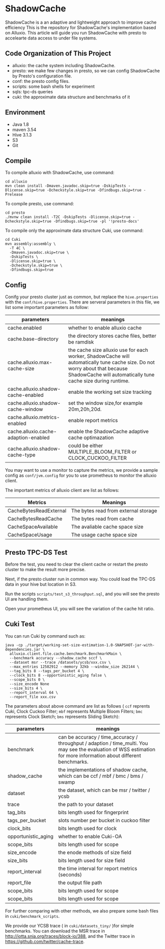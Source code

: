 # ShadowCache
ShadowCache is a an adaptive and lightweight approach to improve cache efficiency 
This is the repository for ShadowCache's implementation based on Alluxio.
This article will guide you run ShadowCache with presto to accelearte data access to under file systems.

## Code Organization of This Project
- alluxio: the cache system including ShadowCache.
- presto: we make few changes in presto, so we can config ShadowCache by Presto's configuration file.
- conf: the presto config files.
- scripts: some bash shells for experiment
- sqls: tpc-ds queries
- cuki: the approximate data structure and benchmarks of it

## Environment
- Java 1.8
- maven 3.54
- Hive 3.1.3
- S3
- Git

## Compile
To compile alluxio with ShadowCache, use command:

```shell
cd alluxio
mvn clean install -Dmaven.javadoc.skip=true -DskipTests -Dlicense.skip=true -Dcheckstyle.skip=true -Dfindbugs.skip=true -Prelease
```

To compile presto, use command:

```shell
cd presto
./mvnw clean install -T2C -DskipTests -Dlicense.skip=true -Dcheckstyle.skip=true -Dfindbugs.skip=true -pl '!presto-docs'
```

To compile only the approximate data structure Cuki, use command:
```shell
cd Cuki
mvn assembly:assembly \
  -T 4C \
  -Dmaven.javadoc.skip=true \
  -DskipTests \
  -Dlicense.skip=true \
  -Dcheckstyle.skip=true \
  -Dfindbugs.skip=true
```

## Config

Conifg your presto cluster just as common, but replace the `hive.properties` with the `conf/hive.properties`. There are serveral parameters in this file, we list some important parameters as follow:

| parameters                           | meanings                                                     |
| ------------------------------------ | ------------------------------------------------------------ |
| cache.enabled                        | whether to enable alluxio cache                              |
| cache.base-directory                 | the directory stores cache files, better be ramdisk          |
| cache.alluxio.max-cache-size         | the cache size alluxio use for each worker, ShadowCache will automatically tune cache size. Do not worry about that because ShadowCache will automatically tune cache size during runtime. |
| cache.alluxio.shadow-cache-enabled   | enable the working set size tracking                         |
| cache.alluxio.shadow-cache-window    | set the window size,for example 20m,20h,20d.                 |
| cache.alluxio.metrics-enabled        | enable report metrics                                        |
| cache.alluxio.cache-adaption-enabled | enable the ShadowCache adaptive cache optimazation           |
| cache.alluxio.shadow-cache-type      | could be either MULTIPLE_BLOOM_FILTER or CLOCK_CUCKOO_FILTER |

You may want to use a monitor to capture the metrics, we provide a sample config as `conf/jvm.config` for you to use prometheus to monitor the alluxio client.

The important metrics of alluxio client are list as follows:

| Metrics                | Meanings                             |
| ---------------------- | ------------------------------------ |
| CacheBytesReadExternal | The bytes read from external storage |
| CacheBytesReadCache    | The bytes read from cache            |
| CacheSpaceAvailable    | The avaliable cache space size       |
| CacheSpaceUsage        | The usage cache space size           |



## Presto TPC-DS Test

Before the test, you need to clear the client cache or restart the presto cluster to make the result more precise.

Next, if the presto cluster run in common way. You could load the TPC-DS data in your hive but location in S3.

Run the scripts `scripts/test_s3_throughput.sql`,  and you will see the presto UI are handling them.

Open your prometheus UI, you will see the variation of the cache hit ratio.

## Cuki Test

You can run Cuki by command such as:
```
java -cp ./target/working-set-size-estimation-1.0-SNAPSHOT-jar-with-dependencies.jar \
  alluxio.client.file.cache.benchmark.BenchmarkMain \
  --benchmark accuracy --shadow_cache sccf \
  --dataset msr --trace /datasets/ycsb/xxx.csv \
  --max_entries 12582912 --memory 32kb --window_size 262144 \
  --tag_bits 8 --tags_per_bucket 4 \
  --clock_bits 8 --opportunistic_aging false \
  --scope_bits 0 \
  --size_encode None
  --size_bits 4 \
  --report_interval 64 \
  --report_file xxx.csv
```

The parameters about above command are list as follows ( `ccf` reprents  Cuki, Clock Cuckoo Filter; `mbf` represents Multiple Bloom Filters; `bmc` represents Clock Sketch; `bms` represents Sliding Sketch):

| parameters          | meanings                                                     |
| ------------------- | ------------------------------------------------------------ |
| benchmark           | can be accuracy / time_accuracy / throughput / adaption / time_multi. You may see the evaluation of WSS estimation for more information about different benchmarks. |
| shadow_cache        | the implementations of shadow cache, which can be ccf / mbf / bmc / bms / swamp |
| dataset             | the dataset, which can be msr / twitter / ycsb               |
| trace               | the path to your dataset                                     |
| tag_bits            | bits length used for fingerprint                             |
| tags_per_bucket     | slots number per bucket in cuckoo filter                     |
| clock_bits          | bits length used for clock                                   |
| opportunistic_aging | whether to enable Cuki-OA                                    |
| scope_bits          | bits length used for scope                                   |
| size_encode         | the enode methods of size field                              |
| size_bits           | bits length used for size field                              |
| report_interval     | the time interval for report metrics (seconds)               |
| report_file         | the output file path                                         |
| scope_bits          | bits length used for scope                                   |
| scope_bits          | bits length used for scope                                   |

For further comparing with other methods, we also prepare some bash files in `cuki/benchmark_scripts`.

We provide our YCSB trace ( in `cuki/datasets_tiny/` )for simple benchmarks. You can download the MSR trace in http://iotta.snia.org/traces/block-io/388, and the Twitter trace in  https://github.com/twitter/cache-trace.